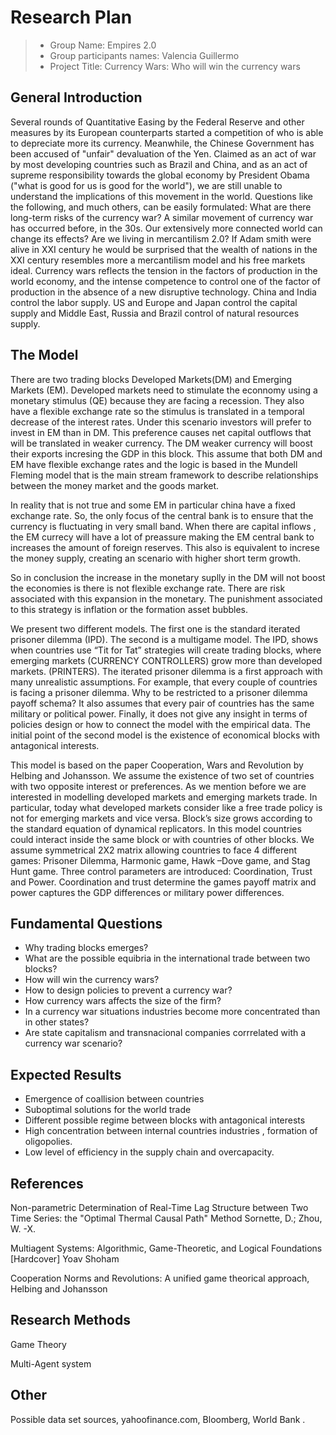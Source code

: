 #  Research Plan


> * Group Name: Empires 2.0
> * Group participants names: Valencia Guillermo 
> * Project Title: Currency Wars: Who will win the currency wars

## General Introduction

Several rounds of Quantitative Easing by the Federal Reserve and other measures by its European counterparts started a competition of who is able to depreciate more its currency. Meanwhile, the Chinese Government has been accused of "unfair" devaluation of the Yen. Claimed as an act of war by most developing countries such as Brazil and China, and as an act of supreme responsibility towards the global economy by President Obama ("what is good for us is good for the world"), we are still unable to understand the implications of this movement in the world.
Questions like the following, and much others, can be easily formulated:
What are there long-term risks of the currency war?
A similar movement of currency war has occurred before, in the 30s. Our extensively more connected world can change its effects?
Are we living in mercantilism 2.0?
If Adam smith were alive in XXI century he would be surprised that the wealth of nations in the XXI century resembles more a mercantilism model and his free markets ideal. Currency wars reflects the tension in the factors of production in the world economy, and the intense competence to control one of the factor of production in the absence of a new disruptive technology.
China and India control the labor supply. US and Europe and Japan control the capital supply and Middle East, Russia and Brazil control of natural resources supply.



## The Model

There are two trading blocks Developed Markets(DM) and Emerging Markets (EM). Developed markets need to stimulate the econnomy using a monetary stimulus (QE) because they are facing a recession. They also have a flexible exchange rate so the stimulus is translated in a temporal decrease of the interest rates. Under this scenario investors will prefer to invest in EM than in DM. This preference causes net capital outflows that will be translated in weaker currency.
The DM weaker currency will boost their exports incresing the GDP in this block. This assume that both DM and EM have flexible exchange rates and the logic is based in the Mundell Fleming model that is the main stream framework to describe relationships between the money market and the goods market. 

In reality that is not true and some EM in particular china have a fixed exchange rate. So, the only focus of the central bank is to ensure that the currency is fluctuating in very small band.
When there are capital inflows , the EM currecy will have a lot of preassure making the EM central bank to increases the amount of foreign reserves. This also is equivalent to increse the money supply, creating an scenario with higher short term growth.

So in conclusion the increase in the monetary suplly in the DM will not boost the economies is there is not flexible exchange rate. 
There are  risk associated with this expansion in the monetary. The punishment associated to this strategy is inflation or the formation asset bubbles.



We present two different models. The first one is the standard iterated prisoner dilemma (IPD). The second is a multigame model. The IPD, shows when countries use “Tit for Tat” strategies will create trading blocks, where emerging markets (CURRENCY CONTROLLERS) grow more than developed markets. (PRINTERS). The iterated prisoner dilemma is a first approach with many unrealistic assumptions. 
For example, that every couple of countries is facing a prisoner dilemma. Why to be restricted to a prisoner dilemma payoff schema? It also assumes that every pair of countries has the same military or political power.  Finally, it does not give any insight in terms of policies design or how to connect the model with the empirical data. 
The initial point of the second model is the existence of economical blocks with antagonical interests. 

This model is based on the paper Cooperation, Wars and Revolution by Helbing and Johansson. We assume the existence of two set of countries with two opposite interest or preferences. As we mention before we are interested in modelling developed markets and emerging markets trade. In particular, today what developed markets consider like a free trade policy is not for emerging markets and vice versa.  Block’s size grows according to the standard equation of dynamical replicators. 
In this model countries could interact inside the same block or with countries of other blocks. 
We assume symmetrical 2X2 matrix allowing countries to face 4 different games: Prisoner Dilemma, Harmonic game, Hawk –Dove game, and Stag Hunt game. Three control parameters are introduced: Coordination, Trust and Power. Coordination and trust determine the games payoff matrix and power captures the GDP differences or military power differences.





## Fundamental Questions

- Why trading blocks emerges?
- What are the possible equibria in the international trade between two blocks?
- How will win the currency wars?
- How to design policies to prevent a currency war?
- How currency wars affects the size of the firm?
- In a currency war situations industries  become more concentrated than in other states?
- Are state capitalism and  transnacional companies  corrrelated with a currency war scenario?



## Expected Results

-  Emergence of coallision between countries
-  Suboptimal solutions for the world trade
-  Different possible regime between blocks with antagonical interests
-  High concentration between  internal countries industries , formation of oligopolies.
-  Low level of efficiency in the supply chain and overcapacity.

## References 

Non-parametric Determination of Real-Time Lag Structure between Two Time Series: the "Optimal Thermal Causal Path" Method
Sornette, D.; Zhou, W. -X.

Multiagent Systems: Algorithmic, Game-Theoretic, and Logical Foundations [Hardcover]
Yoav Shoham

Cooperation Norms and Revolutions: A unified game theorical approach, Helbing and Johansson


## Research Methods

Game Theory

Multi-Agent system



## Other

Possible data set sources, yahoofinance.com, Bloomberg, World Bank .

